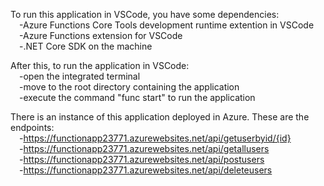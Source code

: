 To run this application in VSCode, you have some dependencies:<br />
&emsp;-Azure Functions Core Tools development runtime extention in VSCode <br />
&emsp;-Azure Functions extension for VSCode <br />
&emsp;-.NET Core SDK on the machine <p></p>

After this, to run the application in VSCode: <br />
&emsp;-open the integrated terminal <br />
&emsp;-move to the root directory containing the application <br />
&emsp;-execute the command "func start" to run the application <p></p>
	<p></p>

There is an instance of this application deployed in Azure. These are the endpoints:<br />
&emsp;-<a href="https://users23771.azurewebsites.net/api/getuserbyid/{id}">https://functionapp23771.azurewebsites.net/api/getuserbyid/{id}</a><br />
&emsp;-<a href="https://users23771.azurewebsites.net/api/getallusers">https://functionapp23771.azurewebsites.net/api/getallusers</a><br />
&emsp;-<a href="https://users23771.azurewebsites.net/api/postusers">https://functionapp23771.azurewebsites.net/api/postusers</a><br />
&emsp;-<a href="https://users23771.azurewebsites.net/api/deleteusers">https://functionapp23771.azurewebsites.net/api/deleteusers</a>

